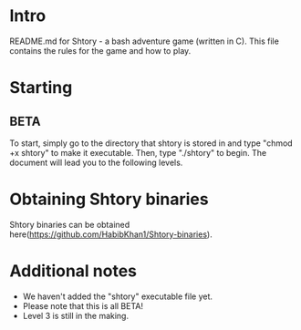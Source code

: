 # Intro
README.md for Shtory - a bash adventure game (written in C).
This file contains the rules for the game and how to play.

# Starting
## BETA
To start, simply go to the directory that shtory is stored in and type "chmod +x shtory" to make it executable.
Then, type "./shtory" to begin. The document will lead you to the following levels. 

# Obtaining Shtory binaries
Shtory binaries can be obtained here(https://github.com/HabibKhan1/Shtory-binaries).

# Additional notes
- We haven't added the "shtory" executable file yet.
- Please note that this is all BETA!
- Level 3 is still in the making.
